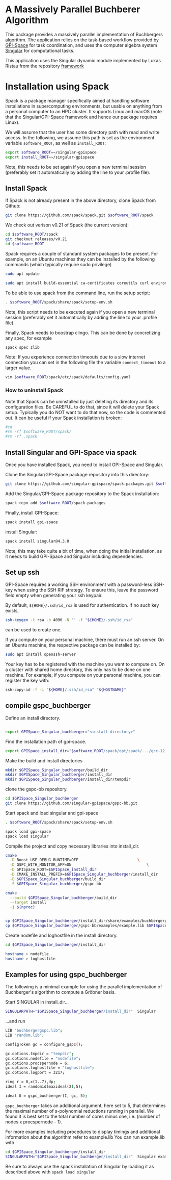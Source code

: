 # A Massively Parallel Buchberer Algorithm

This package provides a massively parallel implementation of Buchbergers algorithm.
The application relies on the task-based workflow provided by [GPI-Space](http://www.gpi-space.de/) for task coordination, and uses the computer algebra  system [Singular](https://www.singular.uni-kl.de/) for computational tasks.

This application  uses the Singular dynamic module implemented by Lukas Ristau from  the repository
[framework](https://github.com/singular-gpispace/framework)  

# Installation using Spack
Spack is a package manager specifically aimed at handling software installations in supercomputing environments, but
usable on anything from a personal computer to an HPC cluster. It supports Linux and macOS (note that the Singular/GPI-Space
framework and hence our package requires Linux).

We will assume that the user has some directory path with read and
write access. In the following, we assume this path is set as the environment variable
`software_ROOT`, as well as `install_ROOT`:

```bash
export software_ROOT=~/singular-gpispace
export install_ROOT=~/singular-gpispace

```
Note, this needs to be set again if you open a new terminal session (preferably set it automatically by adding the line to your .profile file).

## Install Spack
If Spack is not already present in the above directory, clone Spack from Github:
```bash
git clone https://github.com/spack/spack.git $software_ROOT/spack

```
We check out verison v0.21 of Spack (the current version):
```bash
cd $software_ROOT/spack
git checkout releases/v0.21
cd $software_ROOT

```
Spack requires a couple of standard system packages to be present. For example, on an Ubuntu machines they can be installed by the following commands (which typically require sudo privilege)

```bash
sudo apt update

```
```bash
sudo apt install build-essential ca-certificates coreutils curl environment-modules gfortran git gpg lsb-release python3 python3-distutils python3-venv unzip zip

```

To be able to use spack from the command line, run the setup script:
```bash
. $software_ROOT/spack/share/spack/setup-env.sh

```
Note, this script needs to be executed again if you open a new terminal session (preferably set it automatically by adding the line to your .profile file).

Finally, Spack needs to boostrap clingo.  This can be done by concretizing any
spec, for example
```bash
spack spec zlib

```

Note: If you experience connection timeouts due to a slow internet connection you can set in the following file the variable `connect_timeout` to a larger value.
```bash
vim $software_ROOT/spack/etc/spack/defaults/config.yaml

```

### How to uninstall Spack
Note that Spack can be uninstalled by just deleting its directory and its configuration files. Be CAREFUL to do that, since it will delete your Spack setup. Typically you do NOT want to do that now, so the code is commented out. It can be useful if your Spack installation is broken:

```bash
#cd
#rm -rf $software_ROOT/spack/
#rm -rf .spack

```
## Install Singular and GPI-Space via spack

Once you have installed Spack, you need to install GPI-Space and Singular.

Clone the Singular/GPI-Space package repository into this directory:
```bash
git clone https://github.com/singular-gpispace/spack-packages.git $software_ROOT/spack-packages

```

Add the Singular/GPI-Space package repository to the Spack installation:
```bash
spack repo add $software_ROOT/spack-packages

```

Finally, install GPI-Space:
```bash
spack install gpi-space

```
install Singular:
```bash
spack install singular@4.3.0

```

Note, this may take quite a bit of time, when doing the initial installation, as it needs to build GPI-Space and Singular
including dependencies.

## Set up ssh

GPI-Space requires a working SSH environment with a password-less
SSH-key when using the SSH RIF strategy. To ensure this,
leave the password field empty when generating your ssh keypair.

By default, `${HOME}/.ssh/id_rsa` is used for authentication. If no such key exists,
```bash
ssh-keygen -t rsa -b 4096 -N '' -f "${HOME}/.ssh/id_rsa"

```
can be used to create one.

If you compute on your personal machine, there must run an ssh server. On an Ubuntu machine, the respective package can be installed by:

```bash
sudo apt install openssh-server

```

Your key has to be registered with the machine you want to compute on. On a cluster with shared home directory, this only has to be done on one machine. For example, if you compute on your personal machine, you can register the key with:
```bash
ssh-copy-id -f -i "${HOME}/.ssh/id_rsa" "${HOSTNAME}"

```

## compile gspc_buchberger


Define an install directory.
```bash

export GPISpace_Singular_buchberger="<install-directory>"

```

Find the installation path of gpi-space.
```bash
export GPISpace_install_dir="$software_ROOT/spack/opt/spack/.../gcc-12.2.0/gpi-space-23.06-..."

```

Make the build and install directories
```bash
mkdir $GPISpace_Singular_buchberger/build_dir
mkdir $GPISpace_Singular_buchberger/install_dir
mkdir $GPISpace_Singular_buchberger/install_dir/tempdir

```

clone the gspc-bb repository.
```bash
cd $GPISpace_Singular_buchberger
git clone https://github.com/singular-gpispace/gspc-bb.git

```

Start spack and load singular and gpi-space
```bash
. $software_ROOT/spack/share/spack/setup-env.sh

spack load gpi-space
spack load singular

```

Compile the project and copy necessary libraries into install_dir.
```bash
cmake                                                                         \
  -D Boost_USE_DEBUG_RUNTIME=OFF  					      \
  -D GSPC_WITH_MONITOR_APP=ON					              \
  -D GPISpace_ROOT=$GPISpace_install_dir                                      \
  -D CMAKE_INSTALL_PREFIX=$GPISpace_Singular_buchberger/install_dir           \
  -B $GPISpace_Singular_buchberger/build_dir                                  \
  -S $GPISpace_Singular_buchberger/gspc-bb

cmake                                                                         \
  --build $GPISpace_Singular_buchberger/build_dir                             \
  --target install                                                            \
  -j $(nproc)


cp $GPISpace_Singular_buchberger/install_dir/share/examples/buchbergergp.lib $GPISpace_Singular_buchberger/install_dir
cp $GPISpace_Singular_buchberger/gspc-bb/examples/example.lib $GPISpace_Singular_buchberger/install_dir

```

Create nodefile and loghostfile in the install directory.
```bash
cd $GPISpace_Singular_buchberger/install_dir

hostname > nodefile
hostname > loghostfile

```

##  Examples for using gspc_buchberger
The following is a minimal example for using the parallel implementation of Buchberger's
algorithm to compute a Gröbner basis.

Start SINGULAR in install_dir...
```bash
SINGULARPATH="$GPISpace_Singular_buchberger/install_dir"  Singular

```

...and run
```bash
LIB "buchbergergspc.lib";
LIB "random.lib";

configToken gc = configure_gspc();

gc.options.tmpdir = "tempdir"; 
gc.options.nodefile = "nodefile"; 
gc.options.procspernode = 6;
gc.options.loghostfile = "loghostfile";
gc.options.logport = 3217; 

ring r = 0,x(1..7),dp;
ideal I = randomid(maxideal(2),5);   

ideal G = gspc_buchberger(I, gc, 5); 

```

```gspc_buchberger``` takes an additional argument, here set to 5, that determines the maximal number of s-polynomial reductions running in parallel. We found it is best set to the total number of cores minus one, i.e. (number of nodes x procspernode - 1).

For more examples including procedures to display timings and additional information about the algorithm refer to example.lib
You can run example.lib with
```bash
cd $GPISpace_Singular_buchberger/install_dir
SINGULARPATH="$GPISpace_Singular_buchberger/install_dir"  Singular example.lib

```

Be sure to always use the spack installation of Singular by loading it as described above with ```spack load singular```
